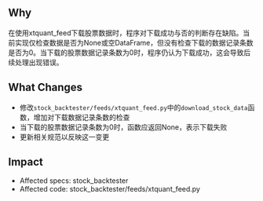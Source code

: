 ## Why
在使用xtquant_feed下载股票数据时，程序对下载成功与否的判断存在缺陷。当前实现仅检查数据是否为None或空DataFrame，但没有检查下载的数据记录条数是否为0。当下载的股票数据记录条数为0时，程序仍认为下载成功，这会导致后续处理出现错误。

## What Changes
- 修改`stock_backtester/feeds/xtquant_feed.py`中的`download_stock_data`函数，增加对下载数据记录条数的检查
- 当下载的股票数据记录条数为0时，函数应返回None，表示下载失败
- 更新相关规范以反映这一变更

## Impact
- Affected specs: stock_backtester
- Affected code: stock_backtester/feeds/xtquant_feed.py